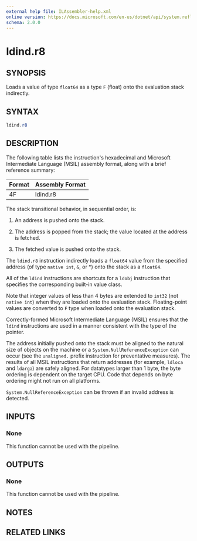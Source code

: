 ```yaml
---
external help file: ILAssembler-help.xml
online version: https://docs.microsoft.com/en-us/dotnet/api/system.reflection.emit.opcodes.ldind_r8
schema: 2.0.0
---
```


# ldind.r8

## SYNOPSIS

Loads a value of type `float64` as a type `F` (float) onto the evaluation stack indirectly.

## SYNTAX

```powershell
ldind.r8
```

## DESCRIPTION

The following table lists the instruction's hexadecimal and Microsoft Intermediate Language (MSIL) assembly format, along with a brief reference summary:

| Format | Assembly Format |
| ------ | --------------- |
| 4F     | ldind.r8        |

 The stack transitional behavior, in sequential order, is:

1.  An address is pushed onto the stack.

2.  The address is popped from the stack; the value located at the address is fetched.

3.  The fetched value is pushed onto the stack.

 The `ldind.r8` instruction indirectly loads a `float64` value from the specified address (of type `native int`, `&`, or *) onto the stack as a `float64`.

 All of the `ldind` instructions are shortcuts for a `ldobj` instruction that specifies the corresponding built-in value class.

 Note that integer values of less than 4 bytes are extended to `int32` (not `native int`) when they are loaded onto the evaluation stack. Floating-point values are converted to `F` type when loaded onto the evaluation stack.

 Correctly-formed Microsoft Intermediate Language (MSIL) ensures that the `ldind` instructions are used in a manner consistent with the type of the pointer.

 The address initially pushed onto the stack must be aligned to the natural size of objects on the machine or a `System.NullReferenceException` can occur (see the `unaligned.` prefix instruction for preventative measures). The results of all MSIL instructions that return addresses (for example, `ldloca` and `ldarga`) are safely aligned. For datatypes larger than 1 byte, the byte ordering is dependent on the target CPU. Code that depends on byte ordering might not run on all platforms.

 `System.NullReferenceException` can be thrown if an invalid address is detected.

## INPUTS

### None

This function cannot be used with the pipeline.

## OUTPUTS

### None

This function cannot be used with the pipeline.

## NOTES

## RELATED LINKS
